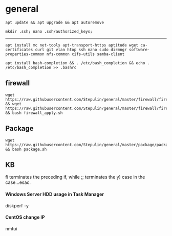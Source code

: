 # general

`apt update && apt upgrade && apt autoremove`

`mkdir .ssh; nano .ssh/authorized_keys;`


---

```
apt install mc net-tools apt-transport-https aptitude wget ca-certificates curl git vlan htop ssh nano sudo dirmngr software-properties-common nfs-common cifs-utils samba-client
```

```
apt install bash-completion && . /etc/bash_completion && echo . /etc/bash_completion >> .bashrc
```

## firewall

```
wget https://raw.githubusercontent.com/Stepulin/general/master/firewall/firewall_apply.sh && wget https://raw.githubusercontent.com/Stepulin/general/master/firewall/firewall_rules.sh && bash firewall_apply.sh
```

## Package

```
wget https://raw.githubusercontent.com/Stepulin/general/master/package/package.sh && bash package.sh
```

## KB

fi terminates the preceding if, while ;; terminates the y) case in the case...esac.

#### Windows Server HDD usage in Task Manager
diskperf -y

#### CentOS change IP
nmtui
